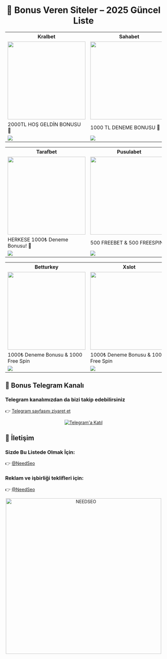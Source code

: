 <!--
title: Bonus Veren Siteler - 2025
description: 2025 yılında yatırım yapmadan kayıt bonusu sunan bonus veren siteleri listeledik. Şartsız fırsatlar, üyelik şartları ve daha fazlası bu rehberde!
keywords: bonus veren siteler, kayıt bonusu, yatırım yapmadan kazan, şartsız bonus, bahis, casino, online siteler 2025
author: Bonus Rehberi
-->

<h1 align="center">🎰 Bonus Veren Siteler – 2025 Güncel Liste</h1>

<table>
  <tr>
    <th>Kralbet</th>
    <th>Sahabet</th>
    <th>Onwin</th>
    <th>Tipobet</th>
  </tr>
  <tr>
    <td><a href="https://cutt.ly/KrQnVYMx" target="_blank"><img src="https://resmim.net/cdn/2025/06/14/T1NfO3.jpg" width="250" /></a></td>
    <td><a href="https://cutt.ly/nrvXgVNa" target="_blank"><img src="https://resmim.net/cdn/2025/06/01/Td5It3.jpg" width="250" /></a></td>
    <td><a href="https://cutt.ly/orbqkTFX" target="_blank"><img src="https://resmim.net/cdn/2025/06/01/Td5BpZ.jpg" width="250" /></a></td>
    <td><a href="https://cutt.ly/xrvbv2wY" target="_blank"><img src="https://resmim.net/cdn/2025/06/01/Td5w0c.jpg" width="250" /></a></td>
  </tr>
  <tr>
    <td>2000TL HOŞ GELDİN BONUSU 🎁</td>
    <td>1000 TL DENEME BONUSU 🎁</td>
    <td>750 TL DENEME BONUSU 🎁</td>
    <td>750 TL DENEME BONUSU 🎁</td>
  </tr>
  <tr>
    <td><a href="https://cutt.ly/KrQnVYMx" target="_blank"><img src="https://img.shields.io/badge/Bonusu_Al-Hemen_Tıkla-FFD700?style=for-the-badge&logoColor=black" /></a></td>
    <td><a href="https://cutt.ly/nrvXgVNa" target="_blank"><img src="https://img.shields.io/badge/Bonusu_Al-Hemen_Tıkla-006400?style=for-the-badge&logoColor=white" /></a></td>
    <td><a href="https://cutt.ly/orbqkTFX" target="_blank"><img src="https://img.shields.io/badge/Bonusu_Al-Hemen_Tıkla-800080?style=for-the-badge&logoColor=white" /></a></td>
    <td><a href="https://cutt.ly/xrvbv2wY" target="_blank"><img src="https://img.shields.io/badge/Bonusu_Al-Hemen_Tıkla-00CED1?style=for-the-badge&logoColor=black" /></a></td>
  </tr>
</table>

<table>
  <tr>
    <th>Tarafbet</th>
    <th>Pusulabet</th>
    <th>Bizbet</th>
    <th>1xbet</th>
  </tr>
  <tr>
    <td><a href="https://cutt.ly/7rWja0JT" target="_blank"><img src="https://resmim.net/cdn/2025/06/17/TiXCEi.jpg" width="250" /></a></td>
    <td><a href="https://cutt.ly/yrQsgejE" target="_blank"><img src="https://resmim.net/cdn/2025/06/12/TrcooW.jpg" width="250" /></a></td>
    <td><a href="https://refpa7480988.top/L?tag=d_4420769m_62079c_&site=4420769&ad=62079" target="_blank"><img src="https://resmim.net/cdn/2025/06/08/Tbkxd1.jpg" width="250" /></a></td>
    <td><a href="http://shortlinkapp.com/1xbet" target="_blank"><img src="https://resmim.net/cdn/2025/06/01/Tdq5Sc.jpg" width="250" /></a></td>
  </tr>
  <tr>
    <td>HERKESE 1000₺ Deneme Bonusu! 🎁</td>
    <td>500 FREEBET & 500 FREESPIN 🎁</td>
    <td>%100 Hoşgeldin Bonusu 🎁 <br> 3000 TL</td>
    <td>5500 TL DENEME BONUSU 🎁</td>
  </tr>
  <tr>
    <td><a href="https://cutt.ly/7rWja0JT" target="_blank"><img src="https://img.shields.io/badge/Bonusu_Al-Hemen_Tıkla-800000?style=for-the-badge&logoColor=white" /></a></td>
    <td><a href="https://cutt.ly/yrQsgejE" target="_blank"><img src="https://img.shields.io/badge/Bonusu_Al-Hemen_Tıkla-FFC107?style=for-the-badge&logoColor=white" /></a></td>
    <td><a href="https://refpa7480988.top/L?tag=d_4420769m_62079c_&site=4420769&ad=62079" target="_blank"><img src="https://img.shields.io/badge/Bonusu_Al-Hemen_Tıkla-FF6600?style=for-the-badge&logoColor=white" /></a></td>
    <td><a href="http://shortlinkapp.com/1xbet" target="_blank"><img src="https://img.shields.io/badge/Bonusu_Al-Hemen_Tıkla-007BFF?style=for-the-badge&logoColor=white" /></a></td>
  </tr>
</table>

<table>
  <tr>
    <th>Betturkey</th>
    <th>Xslot</th>
  </tr>
  <tr>
    <td><a href="https://cutt.ly/NrEughv5" target="_blank"><img src="https://resmim.net/cdn/2025/06/21/TxCEoF.jpg" width="250" /></a></td>
    <td><a href="https://cutt.ly/crEuEsEx" target="_blank"><img src="https://resmim.net/cdn/2025/06/21/TxCkZC.jpg" width="250" /></a></td>
  </tr>
  <tr>
    <td>1000₺ Deneme Bonusu & 1000 Free Spin</td>
    <td>1000₺ Deneme Bonusu & 1000 Free Spin</td>
  </tr>
  <tr>
    <td><a href="https://cutt.ly/NrEughv5" target="_blank"><img src="https://img.shields.io/badge/Bonusu_Al-Hemen_Tıkla-FF4500?style=for-the-badge&logoColor=white" /></a></td>
    <td><a href="https://cutt.ly/crEuEsEx" target="_blank"><img src="https://img.shields.io/badge/Bonusu_Al-Hemen_Tıkla-1E90FF?style=for-the-badge&logoColor=white" /></a></td>
  </tr>
</table>

<h2>📲 Bonus Telegram Kanalı</h2>
<h3>Telegram kanalımızdan da bizi takip edebilirsiniz</h3>
<p>
  👉 <a href="https://t.me/+yG5pKfqA0RtkMjY0">Telegram sayfasını ziyaret et</a>
</p>
<p align="center">
  <a href="https://t.me/+yG5pKfqA0RtkMjY0">
    <img src="https://resmim.net/cdn/2025/06/20/TtdcDh.png" alt="Telegram'a Katıl" />
  </a>
</p>

<h2>📩 İletişim</h2>
<h3>Sizde Bu Listede Olmak İçin:</h3>
<p>👉 <a href="https://t.me/NeedSeo">@NeedSeo</a></p>

<h3>Reklam ve işbirliği teklifleri için:</h3>
<p>👉 <a href="https://t.me/NeedSeo">@NeedSeo</a></p>

<p align="center">
  <a href="https://t.me/NeedSeo" target="_blank">
    <img src="https://resmim.net/cdn/2025/06/02/Tk6Hx8.jpg" width="500" alt="NEEDSEO" />
  </a>
</p>
